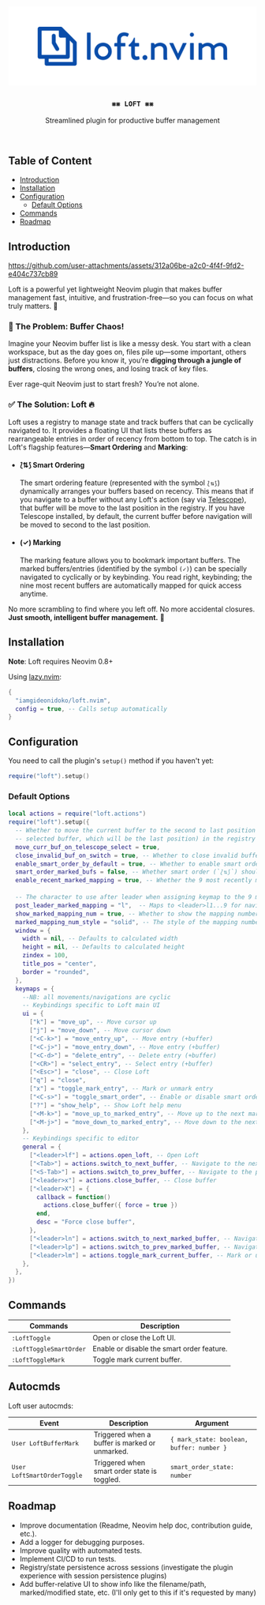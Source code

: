 <div align="center">
  <img src="assets/loft.nvim.png" alt="Logo" />
  <h3 align="center"><code> ⨳⨳ LOFT ⨳⨳ </code></h3>
  <p align="center">Streamlined plugin for productive buffer management</p>
</div>
<br />

## Table of Content

- [Introduction](#introduction)
- [Installation](#installation)
- [Configuration](#configuration)
  - [Default Options](#default-options)
- [Commands](#commands)
- [Roadmap](#roadmap)

## Introduction

https://github.com/user-attachments/assets/312a06be-a2c0-4f4f-9fd2-e404c737cb89

Loft is a powerful yet lightweight Neovim plugin that makes buffer management fast, intuitive, and frustration-free—so you can focus on what truly matters. 🚀

### 🛑 The Problem: Buffer Chaos!

Imagine your Neovim buffer list is like a messy desk. You start with a clean workspace, but as the day goes on, files pile up—some important, others just distractions. Before you know it, you’re **digging through a jungle of buffers**, closing the wrong ones, and losing track of key files.

Ever rage-quit Neovim just to start fresh? You’re not alone.

### ✅ The Solution: Loft 🔥

Loft uses a registry to manage state and track buffers that can be cyclically navigated to. It provides a floating UI that lists these buffers as rearrangeable entries in order of recency from bottom to top. The catch is in Loft's flagship features—**Smart Ordering** and **Marking**:

- #### ⟅⇅⟆ Smart Ordering

  The smart ordering feature (represented with the symbol `⟅⇅⟆`) dynamically arranges your buffers based on recency. This means that if you navigate to a buffer without any Loft's action (say via [Telescope](https://github.com/nvim-telescope/telescope.nvim)), that buffer will be move to the last position in the registry. If you have Telescope installed, by default, the current buffer before navigation will be moved to second to the last position.

- #### (✓) Marking

  The marking feature allows you to bookmark important buffers. The marked buffers/entries (identified by the symbol `(✓)`) can be specially navigated to cyclically or by keybinding. You read right, keybinding; the nine most recent buffers are automatically mapped for quick access anytime.

No more scrambling to find where you left off. No more accidental closures. **Just smooth, intelligent buffer management.** 🚀

## Installation

**Note**: Loft requires Neovim 0.8+

Using [lazy.nvim](https://github.com/folke/lazy.nvim):

```lua
{
  "iamgideonidoko/loft.nvim",
  config = true, -- Calls setup automatically
}
```

## Configuration

You need to call the plugin's `setup()` method if you haven't yet:

```lua
require("loft").setup()
```

### Default Options

```lua
local actions = require("loft.actions")
require("loft").setup({
  -- Whether to move the current buffer to the second to last position (just before the
  -- selected buffer, which will be the last position) in the registry during Telescope selection
  move_curr_buf_on_telescope_select = true,
  close_invalid_buf_on_switch = true, -- Whether to close invalid buffers during navigation
  enable_smart_order_by_default = true, -- Whether to enable smart order by default
  smart_order_marked_bufs = false, -- Whether smart order (`⟅⇅⟆`) should reposition marked buffers
  enable_recent_marked_mapping = true, -- Whether the 9 most recently marked buffers should be switched to with a mapping (with keymaps)

  -- The character to use after leader when assigning keymap to the 9 most recently marked buffers
  post_leader_marked_mapping = "l",  -- Maps to <leader>l1...9 for navigation
  show_marked_mapping_num = true, -- Whether to show the mapping number for the 9 most recently marked buffers
  marked_mapping_num_style = "solid", -- The style of the mapping number
  window = {
    width = nil, -- Defaults to calculated width
    height = nil, -- Defaults to calculated height
    zindex = 100,
    title_pos = "center",
    border = "rounded",
  },
  keymaps = {
    --NB: all movements/navigations are cyclic
    -- Keybindings specific to Loft main UI
    ui = {
      ["k"] = "move_up", -- Move cursor up
      ["j"] = "move_down", -- Move cursor down
      ["<C-k>"] = "move_entry_up", -- Move entry (+buffer)
      ["<C-j>"] = "move_entry_down", -- Move entry (+buffer)
      ["<C-d>"] = "delete_entry", -- Delete entry (+buffer)
      ["<CR>"] = "select_entry", -- Select entry (+buffer)
      ["<Esc>"] = "close", -- Close Loft
      ["q"] = "close",
      ["x"] = "toggle_mark_entry", -- Mark or unmark entry
      ["<C-s>"] = "toggle_smart_order", -- Enable or disable smart order status
      ["?"] = "show_help", -- Show Loft help menu
      ["<M-k>"] = "move_up_to_marked_entry", -- Move up to the next marked entry
      ["<M-j>"] = "move_down_to_marked_entry", -- Move down to the next marked entry
    },
    -- Keybindings specific to editor
    general = {
      ["<leader>lf"] = actions.open_loft, -- Open Loft
      ["<Tab>"] = actions.switch_to_next_buffer, -- Navigate to the next buffer
      ["<S-Tab>"] = actions.switch_to_prev_buffer, -- Navigate to the prev buffer
      ["<leader>x"] = actions.close_buffer, -- Close buffer
      ["<leader>X"] = {
        callback = function()
          actions.close_buffer({ force = true })
        end,
        desc = "Force close buffer",
      },
      ["<leader>ln"] = actions.switch_to_next_marked_buffer, -- Navigate to the next marked buffer
      ["<leader>lp"] = actions.switch_to_prev_marked_buffer, -- Navigate to the previous marked buffer
      ["<leader>lm"] = actions.toggle_mark_current_buffer, -- Mark or unmark the current buffer
    },
  },
})
```

## Commands

| Commands                | Description                                |
| ----------------------- | ------------------------------------------ |
| `:LoftToggle`           | Open or close the Loft UI.                 |
| `:LoftToggleSmartOrder` | Enable or disable the smart order feature. |
| `:LoftToggleMark`       | Toggle mark current buffer.                |

## Autocmds

Loft user autocmds:

| Event                       | Description                                    | Argument                                  |
| --------------------------- | ---------------------------------------------- | ----------------------------------------- |
| `User LoftBufferMark`       | Triggered when a buffer is marked or unmarked. | `{ mark_state: boolean, buffer: number }` |
| `User LoftSmartOrderToggle` | Triggered when smart order state is toggled.   | `smart_order_state: number`               |

## Roadmap

- Improve documentation (Readme, Neovim help doc, contribution guide, etc.).
- Add a logger for debugging purposes.
- Improve quality with automated tests.
- Implement CI/CD to run tests.
- Registry/state persistence across sessions (investigate the plugin experience with session persistence plugins)
- Add buffer-relative UI to show info like the filename/path, marked/modified state, etc. (I'll only get to this if it's requested by many)
